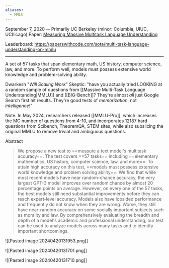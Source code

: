 ```yaml
---
aliases:
  - MMLU
---
```

September 7, 2020 -- Primarily UC Berkeley (minor: Columbia, UIUC, UChicago)
Paper: [Measuring Massive Multitask Language Understanding](https://arxiv.org/abs/2009.03300)

Leaderboard: https://paperswithcode.com/sota/multi-task-language-understanding-on-mmlu

---

A set of 57 tasks that span elementary math, US history, computer science, law, and more. To perform well, models must possess extensive world knowledge and problem-solving ability.

Dwarkesh "*Will Scaling Work*" Skeptic: "have you actually tried LOOKING at a random sample of questions from [[Massive Multi-Task Language Understanding|MMLU]] and [[BIG-Bench]]? They're almost *all* just Google Search first hit results. They're good tests of *memorization*, not *intelligence!*"

Note: In May 2024, researchers released [[MMLU-Pro]], which increases the MC number of questions from 4-10, and incorporates 12187 hard questions from Scibench, TheoremQA, STEM sites, while also subslicing the original MMLU to remove trivial and ambiguous questions.


Abstract
> We propose a new test to ==measure a text model's multitask accuracy==. The test covers ==57 tasks== including ==elementary mathematics, US history, computer science, law, and more==. To attain high accuracy on this test, ==models must possess extensive world knowledge and problem solving ability==. We find that while most recent models have near random-chance accuracy, the very largest GPT-3 model improves over random chance by almost 20 percentage points on average. However, on every one of the 57 tasks, the best models still need substantial improvements before they can reach expert-level accuracy. Models also have lopsided performance and frequently do not know when they are wrong. Worse, they still have near-random accuracy on some socially important subjects such as morality and law. By comprehensively evaluating the breadth and depth of a model's academic and professional understanding, our test can be used to analyze models across many tasks and to identify important shortcomings.

![[Pasted image 20240420131953.png]]

![[Pasted image 20240420131701.png]]

![[Pasted image 20240420131710.png]]